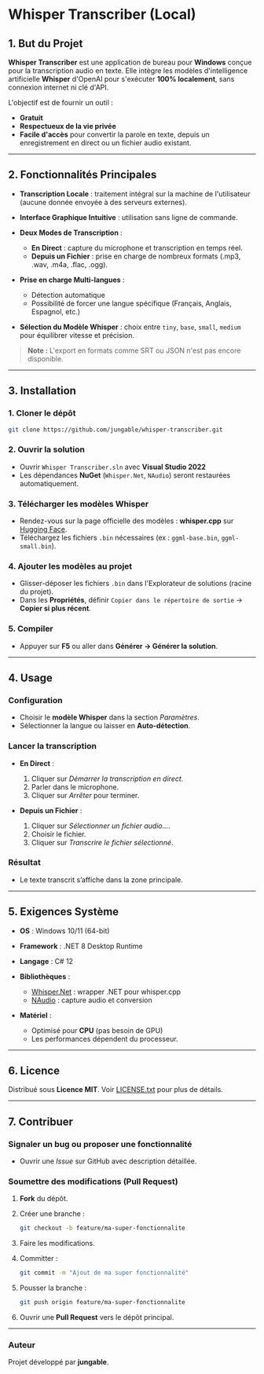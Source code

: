 # Whisper Transcriber (Local)

## 1. But du Projet

**Whisper Transcriber** est une application de bureau pour **Windows** conçue pour la transcription audio en texte.
Elle intègre les modèles d'intelligence artificielle **Whisper** d'OpenAI pour s'exécuter **100% localement**, sans connexion internet ni clé d'API.

L'objectif est de fournir un outil :

* **Gratuit**
* **Respectueux de la vie privée**
* **Facile d'accès**
  pour convertir la parole en texte, depuis un enregistrement en direct ou un fichier audio existant.

---

## 2. Fonctionnalités Principales

* **Transcription Locale** : traitement intégral sur la machine de l'utilisateur (aucune donnée envoyée à des serveurs externes).
* **Interface Graphique Intuitive** : utilisation sans ligne de commande.
* **Deux Modes de Transcription** :

  * **En Direct** : capture du microphone et transcription en temps réel.
  * **Depuis un Fichier** : prise en charge de nombreux formats (.mp3, .wav, .m4a, .flac, .ogg).
* **Prise en charge Multi-langues** :

  * Détection automatique
  * Possibilité de forcer une langue spécifique (Français, Anglais, Espagnol, etc.)
* **Sélection du Modèle Whisper** : choix entre `tiny`, `base`, `small`, `medium` pour équilibrer vitesse et précision.

> **Note :** L'export en formats comme SRT ou JSON n'est pas encore disponible.

---

## 3. Installation

### 1. Cloner le dépôt

```bash
git clone https://github.com/jungable/whisper-transcriber.git
```

### 2. Ouvrir la solution

* Ouvrir `Whisper Transcriber.sln` avec **Visual Studio 2022**
* Les dépendances **NuGet** (`Whisper.Net`, `NAudio`) seront restaurées automatiquement.

### 3. Télécharger les modèles Whisper

* Rendez-vous sur la page officielle des modèles : **whisper.cpp** sur [Hugging Face](https://huggingface.co/ggerganov/whisper.cpp).
* Téléchargez les fichiers `.bin` nécessaires (ex : `ggml-base.bin`, `ggml-small.bin`).

### 4. Ajouter les modèles au projet

* Glisser-déposer les fichiers `.bin` dans l'Explorateur de solutions (racine du projet).
* Dans les **Propriétés**, définir `Copier dans le répertoire de sortie` → **Copier si plus récent**.

### 5. Compiler

* Appuyer sur **F5** ou aller dans **Générer → Générer la solution**.

---

## 4. Usage

### Configuration

* Choisir le **modèle Whisper** dans la section *Paramètres*.
* Sélectionner la langue ou laisser en **Auto-détection**.

### Lancer la transcription

* **En Direct** :

  1. Cliquer sur *Démarrer la transcription en direct*.
  2. Parler dans le microphone.
  3. Cliquer sur *Arrêter* pour terminer.
* **Depuis un Fichier** :

  1. Cliquer sur *Sélectionner un fichier audio...*.
  2. Choisir le fichier.
  3. Cliquer sur *Transcrire le fichier sélectionné*.

### Résultat

* Le texte transcrit s’affiche dans la zone principale.

---

## 5. Exigences Système

* **OS** : Windows 10/11 (64-bit)
* **Framework** : .NET 8 Desktop Runtime
* **Langage** : C# 12
* **Bibliothèques** :

  * [Whisper.Net](https://github.com/sandrohanea/whisper.net) : wrapper .NET pour whisper.cpp
  * [NAudio](https://github.com/naudio/NAudio) : capture audio et conversion
* **Matériel** :

  * Optimisé pour **CPU** (pas besoin de GPU)
  * Les performances dépendent du processeur.

---

## 6. Licence

Distribué sous **Licence MIT**. Voir [LICENSE.txt](LICENSE.txt) pour plus de détails.

---

## 7. Contribuer

### Signaler un bug ou proposer une fonctionnalité

* Ouvrir une *Issue* sur GitHub avec description détaillée.

### Soumettre des modifications (Pull Request)

1. **Fork** du dépôt.
2. Créer une branche :

   ```bash
   git checkout -b feature/ma-super-fonctionnalite
   ```
3. Faire les modifications.
4. Committer :

   ```bash
   git commit -m "Ajout de ma super fonctionnalité"
   ```
5. Pousser la branche :

   ```bash
   git push origin feature/ma-super-fonctionnalite
   ```
6. Ouvrir une **Pull Request** vers le dépôt principal.

---

### Auteur

Projet développé par **jungable**.


